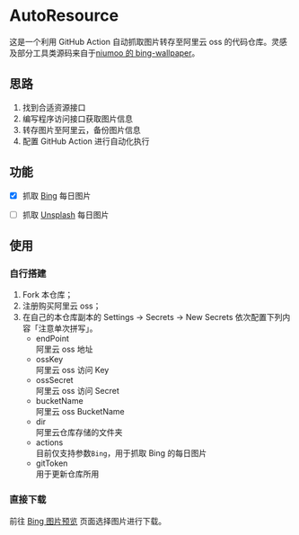 # AutoResource
这是一个利用 GitHub Action 自动抓取图片转存至阿里云 oss 的代码仓库。灵感及部分工具类源码来自于[niumoo 的 bing-wallpaper](https://github.com/niumoo/bing-wallpaper)。

## 思路
1. 找到合适资源接口
2. 编写程序访问接口获取图片信息
3. 转存图片至阿里云，备份图片信息
4. 配置 GitHub Action 进行自动化执行 

## 功能
- [X] 抓取 [Bing](https://cn.bing.com/) 每日图片

- [ ] 抓取 [Unsplash](https://unsplash.com/) 每日图片

## 使用
### 自行搭建
1. Fork 本仓库；
2. 注册购买阿里云 oss；
3. 在自己的本仓库副本的 Settings -> Secrets -> New Secrets 依次配置下列内容「注意单次拼写」。
   - endPoint    
     阿里云 oss 地址
   - ossKey    
     阿里云 oss 访问 Key
   - ossSecret    
     阿里云 oss 访问 Secret
   - bucketName    
     阿里云 oss BucketName
   - dir    
     阿里云仓库存储的文件夹
   - actions    
     目前仅支持参数`Bing`，用于抓取 Bing 的每日图片
   - gitToken    
     用于更新仓库所用

### 直接下载
前往 [Bing 图片预览](BingImage.md) 页面选择图片进行下载。